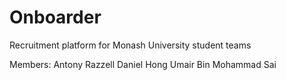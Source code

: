 # Onboarder
Recruitment platform for Monash University student teams


Members:
Antony Razzell
Daniel Hong
Umair Bin Mohammad
Sai
